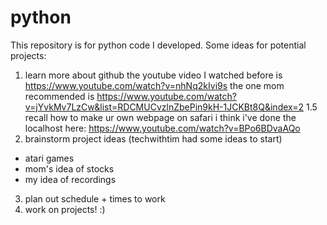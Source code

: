# python
This repository is for python code I developed.
Some ideas for potential projects:
1. learn more about github 
the youtube video I watched before is https://www.youtube.com/watch?v=nhNq2kIvi9s
the one mom recommended is https://www.youtube.com/watch?v=jYvkMv7LzCw&list=RDCMUCvzlnZbePin9kH-1JCKBt8Q&index=2
1.5 recall how to make ur own webpage on safari
i think i've done the localhost here: https://www.youtube.com/watch?v=BPo6BDvaAQo
2. brainstorm project ideas (techwithtim had some ideas to start)
* atari games
* mom's idea of stocks
* my idea of recordings
3. plan out schedule + times to work
4. work on projects! :)
